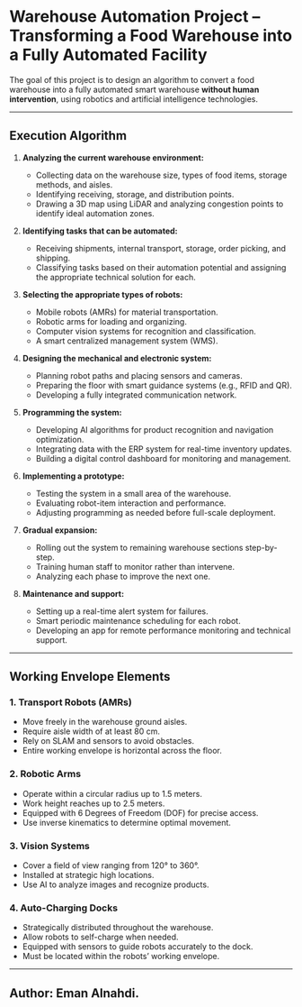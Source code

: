 #  Warehouse Automation Project – Transforming a Food Warehouse into a Fully Automated Facility

The goal of this project is to design an algorithm to convert a food warehouse into a fully automated smart warehouse **without human intervention**, using robotics and artificial intelligence technologies.

---

##  Execution Algorithm

1. **Analyzing the current warehouse environment:**
   - Collecting data on the warehouse size, types of food items, storage methods, and aisles.
   - Identifying receiving, storage, and distribution points.
   - Drawing a 3D map using LiDAR and analyzing congestion points to identify ideal automation zones.

2. **Identifying tasks that can be automated:**
   - Receiving shipments, internal transport, storage, order picking, and shipping.
   - Classifying tasks based on their automation potential and assigning the appropriate technical solution for each.

3. **Selecting the appropriate types of robots:**
   - Mobile robots (AMRs) for material transportation.
   - Robotic arms for loading and organizing.
   - Computer vision systems for recognition and classification.
   - A smart centralized management system (WMS).

4. **Designing the mechanical and electronic system:**
   - Planning robot paths and placing sensors and cameras.
   - Preparing the floor with smart guidance systems (e.g., RFID and QR).
   - Developing a fully integrated communication network.

5. **Programming the system:**
   - Developing AI algorithms for product recognition and navigation optimization.
   - Integrating data with the ERP system for real-time inventory updates.
   - Building a digital control dashboard for monitoring and management.

6. **Implementing a prototype:**
   - Testing the system in a small area of the warehouse.
   - Evaluating robot-item interaction and performance.
   - Adjusting programming as needed before full-scale deployment.

7. **Gradual expansion:**
   - Rolling out the system to remaining warehouse sections step-by-step.
   - Training human staff to monitor rather than intervene.
   - Analyzing each phase to improve the next one.

8. **Maintenance and support:**
   - Setting up a real-time alert system for failures.
   - Smart periodic maintenance scheduling for each robot.
   - Developing an app for remote performance monitoring and technical support.

---

## Working Envelope Elements

### 1. Transport Robots (AMRs)
- Move freely in the warehouse ground aisles.
- Require aisle width of at least 80 cm.
- Rely on SLAM and sensors to avoid obstacles.
- Entire working envelope is horizontal across the floor.

### 2. Robotic Arms
- Operate within a circular radius up to 1.5 meters.
- Work height reaches up to 2.5 meters.
- Equipped with 6 Degrees of Freedom (DOF) for precise access.
- Use inverse kinematics to determine optimal movement.

### 3. Vision Systems
- Cover a field of view ranging from 120° to 360°.
- Installed at strategic high locations.
- Use AI to analyze images and recognize products.

### 4. Auto-Charging Docks
- Strategically distributed throughout the warehouse.
- Allow robots to self-charge when needed.
- Equipped with sensors to guide robots accurately to the dock.
- Must be located within the robots’ working envelope.

---

## Author: Eman Alnahdi.
